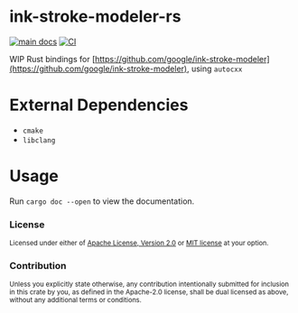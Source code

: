 # ink-stroke-modeler-rs

[![main docs](https://img.shields.io/badge/docs-main-informational)](https://flxzt.github.io/ink-stroke-modeler-rs/ink_stroke_modeler_rs/)
[![CI](https://github.com/flxzt/ink-stroke-modeler-rs/actions/workflows/ci.yaml/badge.svg)](https://github.com/flxzt/ink-stroke-modeler-rs/actions/workflows/ci.yaml)

WIP Rust bindings for [https://github.com/google/ink-stroke-modeler](https://github.com/google/ink-stroke-modeler), using `autocxx`

# External Dependencies
- `cmake`
- `libclang`

# Usage

Run `cargo doc --open` to view the documentation.

### License

<sup>
Licensed under either of <a href="LICENSE-APACHE">Apache License, Version
2.0</a> or <a href="LICENSE-MIT">MIT license</a> at your option.
</sup>

### Contribution

<sub>
Unless you explicitly state otherwise, any contribution intentionally submitted
for inclusion in this crate by you, as defined in the Apache-2.0 license, shall
be dual licensed as above, without any additional terms or conditions.
</sub>
